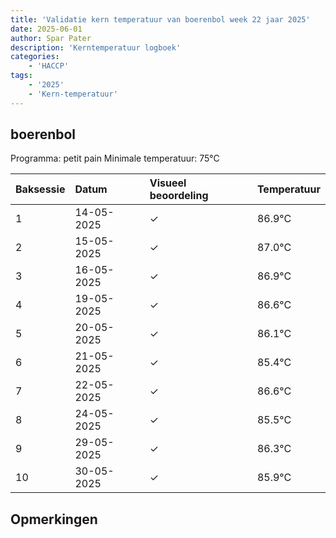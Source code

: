 ```yaml
---
title: 'Validatie kern temperatuur van boerenbol week 22 jaar 2025'
date: 2025-06-01
author: Spar Pater
description: 'Kerntemperatuur logboek'
categories:
    - 'HACCP'
tags:
    - '2025'
    - 'Kern-temperatuur'
---
```


## boerenbol

Programma: petit pain
Minimale temperatuur: 75°C

| Baksessie | Datum | Visueel beoordeling | Temperatuur |
|:---|:---|:---|:---|
| 1 | 14-05-2025 | &check; | 86.9°C |
| 2 | 15-05-2025 | &check; | 87.0°C |
| 3 | 16-05-2025 | &check; | 86.9°C |
| 4 | 19-05-2025 | &check; | 86.6°C |
| 5 | 20-05-2025 | &check; | 86.1°C |
| 6 | 21-05-2025 | &check; | 85.4°C |
| 7 | 22-05-2025 | &check; | 86.6°C |
| 8 | 24-05-2025 | &check; | 85.5°C |
| 9 | 29-05-2025 | &check; | 86.3°C |
| 10 | 30-05-2025 | &check; | 85.9°C |

## Opmerkingen


